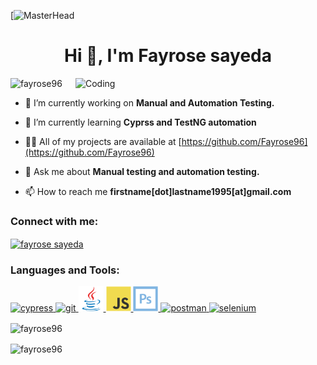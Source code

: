 [![MasterHead](https://img.freepik.com/premium-vector/linkedin-banner-futuristic-abstract-background-wireframe-style_193066-558.jpg?w=2000)
<h1 align="center">Hi 👋, I'm Fayrose sayeda</h1>
<img align="right" alt="Coding" width="400" src="https://sysdig.com/wp-content/uploads/BlogImages-DevelopersFatige-featured-v3.gif">
<p align="left"> <img src="https://komarev.com/ghpvc/?username=fayrose96&label=Profile%20views&color=0e75b6&style=flat" alt="fayrose96" /> </p>

- 🔭 I’m currently working on **Manual and Automation Testing.**

- 🌱 I’m currently learning **Cyprss and TestNG automation**

- 👨‍💻 All of my projects are available at [https://github.com/Fayrose96](https://github.com/Fayrose96)

- 💬 Ask me about **Manual testing and automation testing.**

- 📫 How to reach me **firstname[dot]lastname1995[at]gmail.com**

<h3 align="left">Connect with me:</h3>
<p align="left">
<a href="https://fb.com/fayrose sayeda" target="blank"><img align="center" src="https://raw.githubusercontent.com/rahuldkjain/github-profile-readme-generator/master/src/images/icons/Social/facebook.svg" alt="fayrose sayeda" height="30" width="40" /></a>
</p>

<h3 align="left">Languages and Tools:</h3>
<p align="left"> <a href="https://www.cypress.io" target="_blank" rel="noreferrer"> <img src="https://raw.githubusercontent.com/simple-icons/simple-icons/6e46ec1fc23b60c8fd0d2f2ff46db82e16dbd75f/icons/cypress.svg" alt="cypress" width="40" height="40"/> </a> <a href="https://git-scm.com/" target="_blank" rel="noreferrer"> <img src="https://www.vectorlogo.zone/logos/git-scm/git-scm-icon.svg" alt="git" width="40" height="40"/> </a> <a href="https://www.java.com" target="_blank" rel="noreferrer"> <img src="https://raw.githubusercontent.com/devicons/devicon/master/icons/java/java-original.svg" alt="java" width="40" height="40"/> </a> <a href="https://developer.mozilla.org/en-US/docs/Web/JavaScript" target="_blank" rel="noreferrer"> <img src="https://raw.githubusercontent.com/devicons/devicon/master/icons/javascript/javascript-original.svg" alt="javascript" width="40" height="40"/> </a> <a href="https://www.photoshop.com/en" target="_blank" rel="noreferrer"> <img src="https://raw.githubusercontent.com/devicons/devicon/master/icons/photoshop/photoshop-line.svg" alt="photoshop" width="40" height="40"/> </a> <a href="https://postman.com" target="_blank" rel="noreferrer"> <img src="https://www.vectorlogo.zone/logos/getpostman/getpostman-icon.svg" alt="postman" width="40" height="40"/> </a> <a href="https://www.selenium.dev" target="_blank" rel="noreferrer"> <img src="https://raw.githubusercontent.com/detain/svg-logos/780f25886640cef088af994181646db2f6b1a3f8/svg/selenium-logo.svg" alt="selenium" width="40" height="40"/> </a> </p>

<p><img align="center" src="https://github-readme-stats.vercel.app/api/top-langs?username=fayrose96&show_icons=true&locale=en&layout=compact" alt="fayrose96" /></p>

<p><img align="center" src="https://github-readme-streak-stats.herokuapp.com/?user=fayrose96&" alt="fayrose96" /></p>

